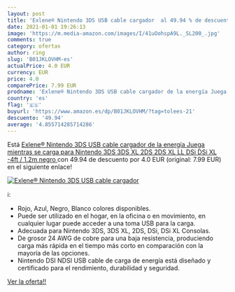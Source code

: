 ```yaml
---
layout: post
title: 'Exlene® Nintendo 3DS USB cable cargador  al 49.94 % de descuento'
date: 2021-01-01 19:26:13
image: 'https://m.media-amazon.com/images/I/41uOohspA9L._SL200_.jpg'
comments: true
category: ofertas
author: ring
slug: 'B01JKLOVHM-es'
actualPrice: 4.0 EUR
currency: EUR
price: 4.0
comparePrice: 7.99 EUR
prodname: 'Exlene® Nintendo 3DS USB cable cargador de la energía Juega mientras se carga para Nintendo 3DS  3DS XL  2DS  2DS XL LL  DSi  DSi XL -4ft / 1.2m  negro '
country: 'es'
flag: '🇪🇸'
buyurl: 'https://www.amazon.es/dp/B01JKLOVHM/?tag=tolees-21'
descuento: '49.94'
average: '4.855714285714286'
---
```


Está [Exlene® Nintendo 3DS USB cable cargador de la energía Juega mientras se carga para Nintendo 3DS  3DS XL  2DS  2DS XL LL  DSi  DSi XL -4ft / 1.2m  negro ](https://www.amazon.es/dp/B01JKLOVHM/?tag=tolees-21) con 49.94 de descuento por 4.0 EUR (original: 7.99 EUR) en el siguiente enlace!

[![Exlene® Nintendo 3DS USB cable cargador ](https://m.media-amazon.com/images/I/41uOohspA9L._SL200_.jpg)](https://www.amazon.es/dp/B01JKLOVHM/?tag=tolees-21)

ℹ️:

- Rojo, Azul, Negro, Blanco colores disponibles.
- Puede ser utilizado en el hogar, en la oficina o en movimiento, en cualquier lugar puede acceder a una toma USB para la carga.
- Adecuada para Nintendo 3DS, 3DS XL, 2DS, DSi, DSi XL Consolas.
- De grosor 24 AWG de cobre para una baja resistencia, produciendo carga más rápida en el tiempo más corto en comparación con la mayoría de las opciones.
- Nintendo DSI NDSI USB cable de carga de energía está diseñado y certificado para el rendimiento, durabilidad y seguridad.

[Ver la oferta!!](https://www.amazon.es/dp/B01JKLOVHM/?tag=tolees-21)
